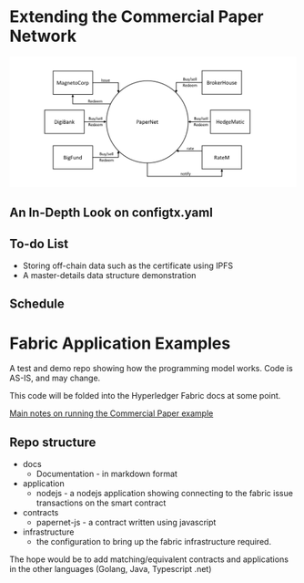 # Extending the Commercial Paper Network

![cp.network](./resource/develop.diagram.1.png)

## An In-Depth Look on configtx.yaml


## To-do List
* Storing off-chain data such as the certificate using IPFS
* A master-details data structure demonstration

## Schedule


# Fabric Application Examples

A test and demo repo showing how the programming model works. Code is AS-IS, and may change.

This code will be folded into the Hyperledger Fabric docs at some point.


[Main notes on running the Commercial Paper example](./docs/Running-Commercial-Paper-Contract.md)

## Repo structure

- docs
  - Documentation - in markdown format
- application
  - nodejs - a nodejs application showing connecting to the fabric issue transactions on the smart contract
- contracts
  - papernet-js  - a contract written using javascript
- infrastructure
  - the configuration to bring up the fabric infrastructure required.

The hope would be to add matching/equivalent contracts and applications in the other languages (Golang, Java, Typescript .net)
